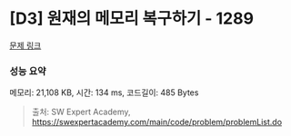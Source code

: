 # [D3] 원재의 메모리 복구하기 - 1289 

[문제 링크](https://swexpertacademy.com/main/code/problem/problemDetail.do?contestProbId=AV19AcoKI9sCFAZN) 

### 성능 요약

메모리: 21,108 KB, 시간: 134 ms, 코드길이: 485 Bytes



> 출처: SW Expert Academy, https://swexpertacademy.com/main/code/problem/problemList.do